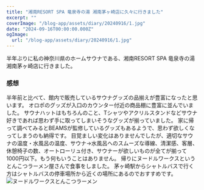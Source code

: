 ```yaml
---
title: "湘南RESORT SPA 竜泉寺の湯 湘南茅ヶ崎店に久々に行きました"
excerpt: ""
coverImage: "/blog-app/assets/diary/20240916/1.jpg"
date: "2024-09-16T00:00:00.000Z"
ogImage:
  url: "/blog-app/assets/diary/20240916/1.jpg"
---
```


半年ぶりに私の神奈川県のホームサウナである、湘南RESORT SPA 竜泉寺の湯 湘南茅ヶ崎店に行きました。

### 感想
半年前と比べて、館内で販売しているサウナグッズの品揃えが豊富になったと思います。 
オロポのグッズが入口のカウンター付近の商品棚に豊富に並んでいました。 
サウナハットはもちろんのこと、Tシャツやアクリルスタンドなどサウナ好きであれば思わず手に取ってしまいそうなグッズが揃っていました。 
家に帰って調べてみるとBEAMSが監修しているグッズもあるようで、思わず欲しくなってしまうのも納得です。 
目覚ましい変化はありませんでしたが、適切なサウナの温度・水風呂の温度、サウナ→水風呂へのスムーズな導線、清潔感、客層、休憩椅子の数、オートローリュ付き、サウナーが欲しいものが全てが揃って1000円以下。もう何もいうことはありません。 
帰りにヌードルワークスというとんこつラーメン屋さんで食事をしました。 
茅ヶ崎駅からシャトルバスで行く方はシャトルバスの停車場所から近くの場所にあるのでおすすめです。 
![ヌードルワークスとんこつラーメン](/blog-app/assets/diary/20240916/2.png)
